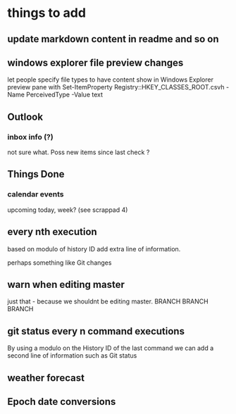 # things to add

## update markdown content in readme and so on

## windows explorer file preview changes

let people specify file types to have content show in Windows Explorer preview pane with Set-ItemProperty Registry::HKEY_CLASSES_ROOT\.csvh -Name PerceivedType -Value text

## Outlook

### inbox info (?)

not sure what. Poss new items since last check ?

## Things Done

### calendar events

upcoming today, week? (see scrappad 4)

## every nth execution

based on modulo of history ID add extra line of information.

perhaps something like Git changes

## warn when editing master

just that - because we shouldnt be editing master.
BRANCH BRANCH BRANCH

## git status every n command executions

By using a modulo on the History ID of the last command we can add a second line of information such as Git status

## weather forecast

## Epoch date conversions
